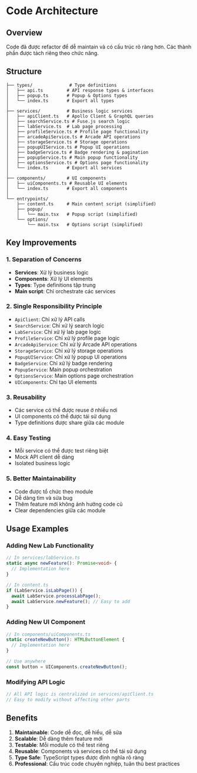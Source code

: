 # Code Architecture

## Overview
Code đã được refactor để dễ maintain và có cấu trúc rõ ràng hơn. Các thành phần được tách riêng theo chức năng.

## Structure

```
├── types/              # Type definitions
│   ├── api.ts         # API response types & interfaces
│   ├── popup.ts       # Popup & Options types
│   └── index.ts       # Export all types
│
├── services/          # Business logic services
│   ├── apiClient.ts   # Apollo Client & GraphQL queries
│   ├── searchService.ts # Fuse.js search logic
│   ├── labService.ts  # Lab page processing
│   ├── profileService.ts # Profile page functionality
│   ├── arcadeApiService.ts # Arcade API operations
│   ├── storageService.ts # Storage operations
│   ├── popupUIService.ts # Popup UI operations
│   ├── badgeService.ts # Badge rendering & pagination
│   ├── popupService.ts # Main popup functionality
│   ├── optionsService.ts # Options page functionality
│   └── index.ts       # Export all services
│
├── components/        # UI components
│   ├── uiComponents.ts # Reusable UI elements
│   └── index.ts       # Export all components
│
└── entrypoints/
    ├── content.ts     # Main content script (simplified)
    ├── popup/
    │   └── main.tsx   # Popup script (simplified)
    └── options/
        └── main.tsx   # Options script (simplified)
```

## Key Improvements

### 1. Separation of Concerns
- **Services**: Xử lý business logic
- **Components**: Xử lý UI elements
- **Types**: Type definitions tập trung
- **Main script**: Chỉ orchestrate các services

### 2. Single Responsibility Principle

- `ApiClient`: Chỉ xử lý API calls
- `SearchService`: Chỉ xử lý search logic
- `LabService`: Chỉ xử lý lab page logic
- `ProfileService`: Chỉ xử lý profile page logic
- `ArcadeApiService`: Chỉ xử lý Arcade API operations
- `StorageService`: Chỉ xử lý storage operations
- `PopupUIService`: Chỉ xử lý popup UI operations
- `BadgeService`: Chỉ xử lý badge rendering
- `PopupService`: Main popup orchestration
- `OptionsService`: Main options page orchestration
- `UIComponents`: Chỉ tạo UI elements

### 3. Reusability
- Các service có thể được reuse ở nhiều nơi
- UI components có thể được tái sử dụng
- Type definitions được share giữa các module

### 4. Easy Testing
- Mỗi service có thể được test riêng biệt
- Mock API client dễ dàng
- Isolated business logic

### 5. Better Maintainability
- Code được tổ chức theo module
- Dễ dàng tìm và sửa bug
- Thêm feature mới không ảnh hưởng code cũ
- Clear dependencies giữa các module

## Usage Examples

### Adding New Lab Functionality
```typescript
// In services/labService.ts
static async newFeature(): Promise<void> {
  // Implementation here
}

// In content.ts
if (LabService.isLabPage()) {
  await LabService.processLabPage();
  await LabService.newFeature(); // Easy to add
}
```

### Adding New UI Component
```typescript
// In components/uiComponents.ts
static createNewButton(): HTMLButtonElement {
  // Implementation here
}

// Use anywhere
const button = UIComponents.createNewButton();
```

### Modifying API Logic
```typescript
// All API logic is centralized in services/apiClient.ts
// Easy to modify without affecting other parts
```

## Benefits

1. **Maintainable**: Code dễ đọc, dễ hiểu, dễ sửa
2. **Scalable**: Dễ dàng thêm feature mới
3. **Testable**: Mỗi module có thể test riêng
4. **Reusable**: Components và services có thể tái sử dụng
5. **Type Safe**: TypeScript types được định nghĩa rõ ràng
6. **Professional**: Cấu trúc code chuyên nghiệp, tuân thủ best practices
